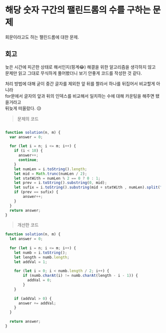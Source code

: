 # 해당 숫자 구간의 팰린드롬의 수를 구하는 문제

회문이라고도 하는 팰린드롬에 대한 문제.

## 회고
늦은 시간에 피곤한 상태로 해서인지(핑계😂) 해결을 위한 알고리즘을 생각하지 않고  
문제만 읽고 그대로 무식하게 풀어봤더니 보기 안좋게 코드를 작성한 것 같다.

처리 방법에 대해 굳이 중간 글자를 제외한 앞 뒤를 짤라서 하나를 뒤집어서 비교할게 아니라  
for문에서 글자의 앞과 뒤의 인덱스를 비교해서 일치하는 수에 대해 카운팅을 해주면 됐을거라고  
뒤늦게 떠올랐다. 😥

> 문제의 코드
```javascript  

function solution(n, m) {
  var answer = 0;
  
  for (let i = n; i <= m; i++) {
    if (i < 10) {
      answer++;
      continue;
    }
    let numLen = i.toString().length;
    let mid = Math.trunc(numLen / 2);
    let statWith = numLen % 2 == 0 ? 0 : 1;
    let prev = i.toString().substring(0, mid);
    let sufix = i.toString().substring(mid + statWith , numLen).split("").reverse().join("");
    if (prev == sufix) {
        answer++;
    }
  }
  return answer;
}

```

> 개선한 코드
```javascript
function solution(n, m) {
  let answer = 0;
  
  for (let i = n; i <= m; i++) {
    let numb = i.toString();
    let length = numb.length;  
    let addVal = 1;
    
    for (let i = 0; i < numb.length / 2; i++) {
        if (numb.charAt(i) != numb.charAt(length - i - 1)) {
          addVal = 0;
        }
    }
    
    if (addVal > 0) {
      answer += addVal;
    }
  }
  
  return answer;
}

```












